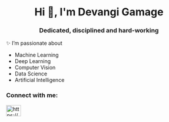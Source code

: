 <h1 align="center">Hi 👋, I'm Devangi Gamage</h1>
<h3 align="center">Dedicated, disciplined and hard-working</h3>

✨ I’m passionate about 
- Machine Learning
- Deep Learning
- Computer Vision
- Data Science
- Artificial Intelligence

<h3 align="left">Connect with me:</h3>
<p align="left">
<a href="https://www.linkedin.com/in/devangi99/" target="blank"><img align="center" src="https://raw.githubusercontent.com/rahuldkjain/github-profile-readme-generator/master/src/images/icons/Social/linked-in-alt.svg" alt="https://www.linkedin.com/in/devangi-gamage99/" height="30" width="40" /></a>
</p>



